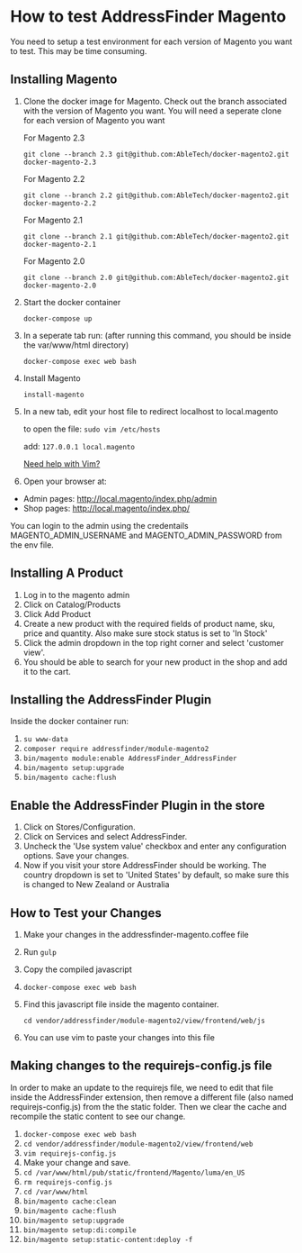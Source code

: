 # How to test AddressFinder Magento
You need to setup a test environment for each version of Magento you want to test. This may be time consuming.

## Installing Magento

1. Clone the docker image for Magento. Check out the branch associated with the version of Magento you want. You will need a seperate clone
   for each version of Magento you want

   For Magento 2.3

   `git clone --branch 2.3 git@github.com:AbleTech/docker-magento2.git docker-magento-2.3`

      For Magento 2.2

   `git clone --branch 2.2 git@github.com:AbleTech/docker-magento2.git docker-magento-2.2`

      For Magento 2.1

   `git clone --branch 2.1 git@github.com:AbleTech/docker-magento2.git docker-magento-2.1`

      For Magento 2.0

   `git clone --branch 2.0 git@github.com:AbleTech/docker-magento2.git docker-magento-2.0`

2. Start the docker container

    `docker-compose up`

3. In a seperate tab run: (after running this command, you should be inside the var/www/html directory)

    `docker-compose exec web bash`

4.  Install Magento

    `install-magento`


5. In a new tab, edit your host file to redirect localhost to local.magento

   to open the file: `sudo vim /etc/hosts`

   add: `127.0.0.1 local.magento`

   [Need help with Vim?](https://sites.google.com/a/abletech.co.nz/wiki/technology-tips/beginners-guide-to-vim)


8. Open your browser at:

  * Admin pages: http://local.magento/index.php/admin
  * Shop pages: http://local.magento/index.php/

  You can login to the admin using the credentails MAGENTO_ADMIN_USERNAME and MAGENTO_ADMIN_PASSWORD from the env file.


## Installing A Product

1. Log in to the magento admin
2. Click on Catalog/Products
3. Click Add Product
4. Create a new product with the required fields of product name, sku, price and quantity. Also make sure stock status is set to 'In Stock'
5. Click the admin dropdown in the top right corner and select 'customer view'.
6. You should be able to search for your new product in the shop and add it to the cart.


## Installing the AddressFinder Plugin

Inside the docker container run:
1. `su www-data`
2. `composer require addressfinder/module-magento2`
3. `bin/magento module:enable AddressFinder_AddressFinder`
4. `bin/magento setup:upgrade`
5. `bin/magento cache:flush`

## Enable the AddressFinder Plugin in the store

1. Click on Stores/Configuration.
2. Click on Services and select AddressFinder.
3. Uncheck the 'Use system value' checkbox and enter any configuration options. Save your changes.
3. Now if you visit your store AddressFinder should be working. The country dropdown is set to 'United States' by default, so make sure this is changed to New Zealand or Australia

## How to Test your Changes
1. Make your changes in the addressfinder-magento.coffee file
2. Run `gulp`
3. Copy the compiled javascript
3.  `docker-compose exec web bash`
4. Find this javascript file inside the magento container.

   `cd vendor/addressfinder/module-magento2/view/frontend/web/js`

5. You can use vim to paste your changes into this file

## Making changes to the requirejs-config.js file
In order to make an update to the requirejs file, we need to edit that file inside the AddressFinder extension, then remove a different
file (also named requirejs-config.js) from the the static folder. Then we clear the cache and recompile the static content to see our change.

1. `docker-compose exec web bash`
2. `cd vendor/addressfinder/module-magento2/view/frontend/web`
3. `vim requirejs-config.js`
4. Make your change and save.
5. `cd /var/www/html/pub/static/frontend/Magento/luma/en_US`
6. `rm requirejs-config.js`
7. `cd /var/www/html`
8. `bin/magento cache:clean`
9. `bin/magento cache:flush`
10. `bin/magento setup:upgrade`
11. `bin/magento setup:di:compile`
12. `bin/magento setup:static-content:deploy -f`











